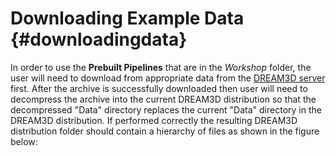 Downloading Example Data {#downloadingdata}
========

In order to use the **Prebuilt Pipelines** that are in the _Workshop_ folder, the user will need to download from appropriate data from the [DREAM3D server](http://dream3d.bluequartz.net/downloads/index.html) first. After the archive is successfully downloaded then user will need to decompress the archive into the current DREAM3D distribution so that the decompressed "Data" directory replaces the current "Data" directory in the DREAM3D distribution. If performed correctly the resulting DREAM3D distribution folder should contain a hierarchy of files as shown in the figure below:
